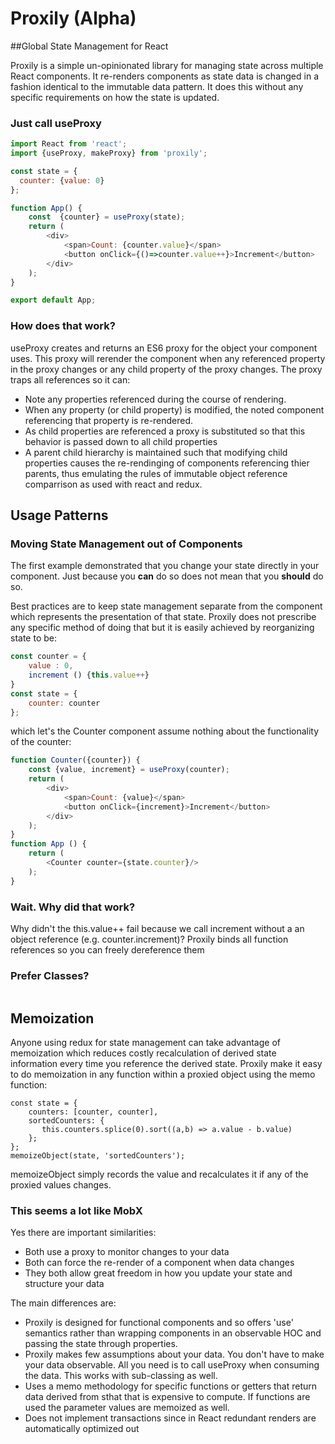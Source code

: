 # Proxily (Alpha)
##Global State Management for React

Proxily is a simple un-opinionated library for managing state across multiple React components.  It re-renders components as state data is changed in a fashion identical to the immutable data pattern.  It does this without any specific requirements on how the state is updated.
### Just call useProxy

```javascript
import React from 'react';
import {useProxy, makeProxy} from 'proxily';

const state = {
  counter: {value: 0}
};

function App() {
    const  {counter} = useProxy(state);
    return (
        <div>
            <span>Count: {counter.value}</span>
            <button onClick={()=>counter.value++}>Increment</button>
        </div>
    );
}

export default App;
```
### How does that work?

useProxy creates and returns an ES6 proxy for the object your component uses. This proxy will rerender the component when any referenced property in the proxy changes or any child property of the proxy changes.  The proxy traps all references so it can:

* Note any properties referenced during the course of rendering.
* When any property (or child property) is modified, the noted component referencing that property is re-rendered.
* As child properties are referenced a proxy is substituted so that this behavior is passed down to all child properties
* A parent child hierarchy is maintained such that modifying child properties causes the re-rendinging of components referencing thier parents, thus emulating the rules of immutable object reference comparrison as used with react and redux.

## Usage Patterns

### Moving State Management out of Components
The first example demonstrated that you change your state directly in your component.  Just because you **can** do so does not mean that you **should** do so.

Best practices are to keep state management separate from the component which represents the presentation of that state.  Proxily does not prescribe any specific method of doing that but it is easily achieved by reorganizing state to be:

```javascript
const counter = {
    value : 0,
    increment () {this.value++}
}
const state = {
    counter: counter
};
```
which let's the Counter component assume nothing about the functionality of the counter:
```javascript
function Counter({counter}) {
    const {value, increment} = useProxy(counter);
    return (
        <div>
            <span>Count: {value}</span>
            <button onClick={increment}>Increment</button>
        </div>
    );
}
function App () {
    return (
        <Counter counter={state.counter}/>
    );
}
```
### Wait. Why did that work?
Why didn't the this.value++ fail because we call increment without a an object reference (e.g. counter.increment)? Proxily binds all function references so you can freely dereference them  
### Prefer Classes?
```
```
## Memoization
Anyone using redux for state management can take advantage of memoization which reduces costly recalculation of derived state information every time you reference the derived state.  Proxily make it easy to do memoization in any function within a proxied object using the memo function:
```
const state = {
    counters: [counter, counter],
    sortedCounters: {
       this.counters.splice(0).sort((a,b) => a.value - b.value)
    };
};
memoizeObject(state, 'sortedCounters');
```
memoizeObject simply records the value and recalculates it if any of the proxied values changes.

### This seems a lot like MobX
Yes there are important similarities:
* Both use a proxy to monitor changes to your data
* Both can force the re-render of a component when data changes
* They both allow great freedom in how you update your state and structure your data

The main differences are:
* Proxily is designed for functional components and so offers 'use' semantics rather than wrapping components in an observable HOC and passing the state through properties.
* Proxily makes few assumptions about your data.  You don't have to make your data observable.  All you need is to call useProxy when consuming the data.  This works with sub-classing as well.
* Uses a memo methodology for specific functions or getters that return data derived from sthat that is expensive to compute.  If functions are used the parameter values are memoized as well.
* Does not implement transactions since in React redundant renders are automatically optimized out

